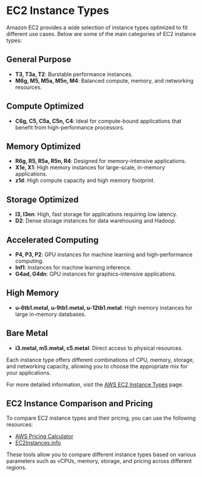# EC2 Instance Types

Amazon EC2 provides a wide selection of instance types optimized to fit different use cases. Below are some of the main categories of EC2 instance types:

## General Purpose
- **T3, T3a, T2**: Burstable performance instances.
- **M6g, M5, M5a, M5n, M4**: Balanced compute, memory, and networking resources.

## Compute Optimized
- **C6g, C5, C5a, C5n, C4**: Ideal for compute-bound applications that benefit from high-performance processors.

## Memory Optimized
- **R6g, R5, R5a, R5n, R4**: Designed for memory-intensive applications.
- **X1e, X1**: High memory instances for large-scale, in-memory applications.
- **z1d**: High compute capacity and high memory footprint.

## Storage Optimized
- **I3, I3en**: High, fast storage for applications requiring low latency.
- **D2**: Dense storage instances for data warehousing and Hadoop.

## Accelerated Computing
- **P4, P3, P2**: GPU instances for machine learning and high-performance computing.
- **Inf1**: Instances for machine learning inference.
- **G4ad, G4dn**: GPU instances for graphics-intensive applications.

## High Memory
- **u-6tb1.metal, u-9tb1.metal, u-12tb1.metal**: High memory instances for large in-memory databases.

## Bare Metal
- **i3.metal, m5.metal, c5.metal**: Direct access to physical resources.

Each instance type offers different combinations of CPU, memory, storage, and networking capacity, allowing you to choose the appropriate mix for your applications.

For more detailed information, visit the [AWS EC2 Instance Types](https://aws.amazon.com/ec2/instance-types/) page.

## EC2 Instance Comparison and Pricing

To compare EC2 instance types and their pricing, you can use the following resources:

- [AWS Pricing Calculator](https://calculator.aws/#/)
- [EC2Instances.info](https://www.ec2instances.info/)

These tools allow you to compare different instance types based on various parameters such as vCPUs, memory, storage, and pricing across different regions.